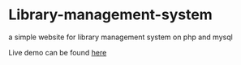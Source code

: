 # Library-management-system
a simple website for library management system on php and mysql

Live demo can be found [here](http://athena.nitc.ac.in/~shah_b160632cs)
